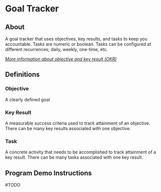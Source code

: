 # Goal Tracker

## About
A goal tracker that uses objectives, key results, and tasks to keep you accountable. Tasks are numeric or boolean. Tasks can be configured at different recurrences; daily, weekly, one-time, etc.

[*More information about objective and key result (OKR)*](https://en.wikipedia.org/wiki/OKR)

## Definitions

### Objective
A clearly defined goal

### Key Result
A measurable success criteria used to track attainment of an objective. There can be many key results associated with one objective.

### Task
A concrete activity that needs to be accomplished to track attainment of a key result. There can be many tasks associated with one key result.

## Program Demo Instructions
#TODO
